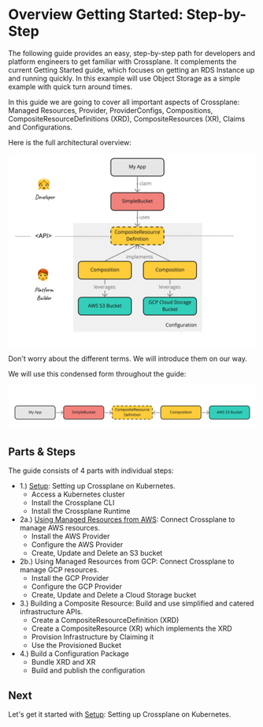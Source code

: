 # Overview Getting Started: Step-by-Step

The following guide provides an easy, step-by-step path for developers and
platform engineers to get familiar with Crossplane. It complements the current
Getting Started guide, which focuses on getting an RDS Instance up and running
quickly. In this example will use Object Storage as a simple example with quick
turn around times.

In this guide we are going to cover all important aspects of Crossplane: Managed
Resources, Provider, ProviderConfigs, Compositions, CompositeResourceDefinitions
(XRD), CompositeResources (XR), Claims and Configurations. 

Here is the full architectural overview: 

![architecture-overview](00-architecture-overview.jpg)

Don't worry about the different terms. We will introduce them on our way.

We will use this condensed form throughout the guide: 

![architecture-overview-condensed](architecture-all.jpg)

## Parts & Steps

The guide consists of 4 parts with individual steps:

* 1.) [Setup](01-setup.md): Setting up Crossplane on Kubernetes.
  * Access a Kubernetes cluster
  * Install the Crossplane CLI
  * Install the Crossplane Runtime
* 2a.) [Using Managed Resources from AWS](02a-managed-resources-aws.md): Connect
  Crossplane to manage AWS resources.
  * Install the AWS Provider 
  * Configure the AWS Provider
  * Create, Update and Delete an S3 bucket
* 2b.) Using Managed Resources from GCP: Connect Crossplane to manage GCP
  resources.
  * Install the GCP Provider 
  * Configure the GCP Provider
  * Create, Update and Delete a Cloud Storage bucket
* 3.) Building a Composite Resource: Build and use simplified and catered
  infrastructure APIs.
  * Create a CompositeResourceDefinition (XRD)
  * Create a CompositeResource (XR) which implements the XRD
  * Provision Infrastructure by Claiming it
  * Use the Provisioned Bucket 
* 4.) Build a Configuration Package
  * Bundle XRD and XR
  * Build and publish the configuration

## Next

Let's get it started with [Setup](01-setup.md): Setting up Crossplane on
Kubernetes.